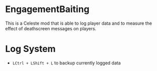 # EngagementBaiting
This is a Celeste mod that is able to log player data and to measure the effect of deathscreen messages on players.

# Log System
- `LCtrl + LShift + L` to backup currently logged data